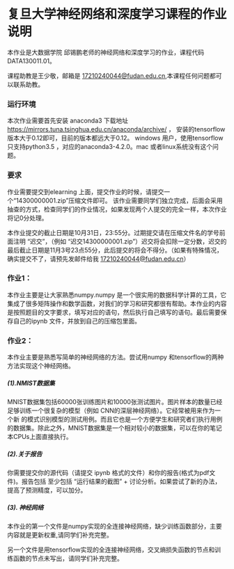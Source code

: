 # 复旦大学神经网络和深度学习课程的作业说明
本作业是大数据学院 邱锡鹏老师的神经网络和深度学习的作业，课程代码 DATA130011.01。

课程助教是王少敬，邮箱是 17210240044@fudan.edu.cn,本课程任何问题都可以联系助教。
### 运行环境
本次作业需要首先安装 anaconda3 下载地址 https://mirrors.tuna.tsinghua.edu.cn/anaconda/archive/ ， 安装的tensorflow 版本大于0.12即可，目前的版本都远大于0.12。 windows 用户，使用tensorflow 只支持python3.5 ，对应的anaconda3-4.2.0。mac 或者linux系统没有这个问题。

### 要求
作业需要提交到elearning 上面，提交作业的时候，请提交一个“14300000001.zip”压缩文件即可。
该作业需要同学们独立完成，后面会采用抽查的方式，检查同学们的作业情况，如果发现两个人提交的完全一样，本次作业将记0分处理。

本作业提交的截止日期是10月31日，23:55分。过期提交请在压缩文件名的学号前面注明 “迟交”，（例如 “迟交14300000001.zip”）迟交将会扣除一定分数，迟交的最后截止日期是11月3号23点55分，此后提交的将会不得分。（如果有特殊情况，确实提交不了，请预先发邮件给我 17210240044@fudan.edu.cn）



### 作业1：
本作业主要是让大家熟悉numpy.numpy 是一个很实用的数据科学计算的工具，它集成了很多矩阵操作和数学函数，对我们的学习和研究都很有帮助。本作业的内容是按照题目的文字要求，填写对应的语句，然后执行自己填写的语句。最后需要保存自己的ipynb 文件，并放到自己的压缩包里面。

### 作业2：
本作业主要是熟悉写简单的神经网络的方法。尝试用numpy 和tensorflow的两种方法实现这个神经网络。
##### (1).NMIST数据集
MNIST数据集包括60000张训练图片和10000张测试图片。图片样本的数量已经足够训练一个很复杂的模型（例如 CNN的深层神经网络）。它经常被用来作为一个新 的模式识别模型的测试用例。而且它也是一个方便学生和研究者们执行用例的数据集。除此之外，MNIST数据集是一个相对较小的数据集，可以在你的笔记本CPUs上面直接执行。
##### (2).关于报告
 你需要提交你的源代码（请提交 ipynb 格式的文件）和你的报告(格式为pdf文件)。报告包括 至少包括 “运行结果的截图” + 讨论分析。如果尝试了新的办法，提高了预测精度，可以加分。	
##### (3). 神经网络
本作业的第一个文件是numpy实现的全连接神经网络，缺少训练函数部分，主要内容就是更新权重,请同学们补充完整。

另一个文件是用tensorflow实现的全连接神经网络，交叉熵损失函数的节点和训练函数的节点未写出，请同学们补充完整。


